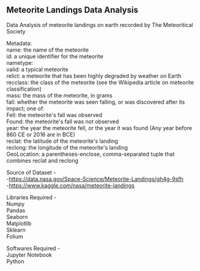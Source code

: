 ## Meteorite Landings Data Analysis
Data Analysis of meteorite landings on earth recorded by The Meteoritical Society<br />

Metadata:<br />
name: the name of the meteorite<br />
id: a unique identifier for the meteorite<br />
nametype: <br />
valid: a typical meteorite<br />
relict: a meteorite that has been highly degraded by weather on Earth<br />
recclass: the class of the meteorite (see the Wikipedia article on meteorite classification)<br />
mass: the mass of the meteorite, in grams<br />
fall: whether the meteorite was seen falling, or was discovered after its impact; one of:<br />
Fell: the meteorite's fall was observed<br />
Found: the meteorite's fall was not observed<br />
year: the year the meteorite fell, or the year it was found (Any year before 860 CE or 2016 are in BCE)<br />
reclat: the latitude of the meteorite's landing<br />
reclong: the longitude of the meteorite's landing<br />
GeoLocation: a parentheses-enclose, comma-separated tuple that combines reclat and reclong<br />

Source of Dataset -<br />
-https://data.nasa.gov/Space-Science/Meteorite-Landings/gh4g-9sfh<br />
-https://www.kaggle.com/nasa/meteorite-landings<br />

Libraries Required -<br />
Numpy<br />
Pandas<br />
Seaborn<br />
Matplotlib<br />
Sklearn<br />
Folium<br />

Softwares Required -<br />
Jupyter Notebook<br />
Python<br />
